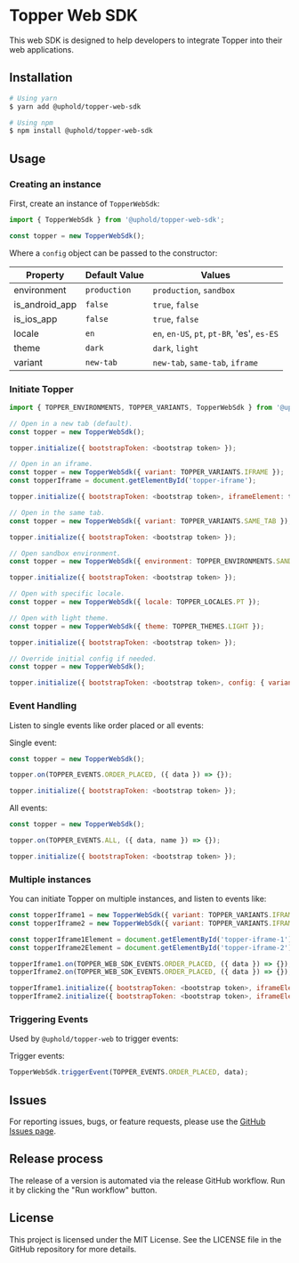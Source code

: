 # Topper Web SDK

This web SDK is designed to help developers to integrate Topper into their web applications.

## Installation

```bash
# Using yarn
$ yarn add @uphold/topper-web-sdk

# Using npm
$ npm install @uphold/topper-web-sdk
```

## Usage

### Creating an instance

First, create an instance of `TopperWebSdk`:

```javascript
import { TopperWebSdk } from '@uphold/topper-web-sdk';

const topper = new TopperWebSdk();
```

Where a `config` object can be passed to the constructor:

| Property       | Default Value | Values                                         |
| -------------- | ------------- | ---------------------------------------------- |
| environment    | `production`  | `production`, `sandbox`                        |
| is_android_app | `false`       | `true`, `false`                                |
| is_ios_app     | `false`       | `true`, `false`                                |
| locale         | `en`          | `en`, `en-US`, `pt`, `pt-BR`, 'es', `es-ES`    |
| theme          | `dark`        | `dark`, `light`                                |
| variant        | `new-tab`     | `new-tab`, `same-tab`, `iframe`                |

### Initiate Topper

```javascript
import { TOPPER_ENVIRONMENTS, TOPPER_VARIANTS, TopperWebSdk } from '@uphold/topper-web-sdk';

// Open in a new tab (default).
const topper = new TopperWebSdk();

topper.initialize({ bootstrapToken: <bootstrap token> });

// Open in an iframe.
const topper = new TopperWebSdk({ variant: TOPPER_VARIANTS.IFRAME });
const topperIframe = document.getElementById('topper-iframe');

topper.initialize({ bootstrapToken: <bootstrap token>, iframeElement: topperIframe });

// Open in the same tab.
const topper = new TopperWebSdk({ variant: TOPPER_VARIANTS.SAME_TAB });

topper.initialize({ bootstrapToken: <bootstrap token> });

// Open sandbox environment.
const topper = new TopperWebSdk({ environment: TOPPER_ENVIRONMENTS.SANDBOX });

topper.initialize({ bootstrapToken: <bootstrap token> });

// Open with specific locale.
const topper = new TopperWebSdk({ locale: TOPPER_LOCALES.PT });

// Open with light theme.
const topper = new TopperWebSdk({ theme: TOPPER_THEMES.LIGHT });

topper.initialize({ bootstrapToken: <bootstrap token> });

// Override initial config if needed.
const topper = new TopperWebSdk();

topper.initialize({ bootstrapToken: <bootstrap token>, config: { variant: TOPPER_VARIANTS.SAME_TAB } });
```

### Event Handling

Listen to single events like order placed or all events:

Single event:

```javascript
const topper = new TopperWebSdk();

topper.on(TOPPER_EVENTS.ORDER_PLACED, ({ data }) => {});

topper.initialize({ bootstrapToken: <bootstrap token> });
``` 

All events:

```javascript
const topper = new TopperWebSdk();

topper.on(TOPPER_EVENTS.ALL, ({ data, name }) => {});

topper.initialize({ bootstrapToken: <bootstrap token> });
``` 

### Multiple instances

You can initiate Topper on multiple instances, and listen to events like:

```javascript
const topperIframe1 = new TopperWebSdk({ variant: TOPPER_VARIANTS.IFRAME });
const topperIframe2 = new TopperWebSdk({ variant: TOPPER_VARIANTS.IFRAME });

const topperIframe1Element = document.getElementById('topper-iframe-1');
const topperIframe2Element = document.getElementById('topper-iframe-2');

topperIframe1.on(TOPPER_WEB_SDK_EVENTS.ORDER_PLACED, ({ data }) => {});
topperIframe2.on(TOPPER_WEB_SDK_EVENTS.ORDER_PLACED, ({ data }) => {});

topperIframe1.initialize({ bootstrapToken: <bootstrap token>, iframeElement: topperIframe1Element });
topperIframe2.initialize({ bootstrapToken: <bootstrap token>, iframeElement: topperIframe2Element });
```

### Triggering Events

Used by `@uphold/topper-web` to trigger events:

Trigger events:

```javascript
TopperWebSdk.triggerEvent(TOPPER_EVENTS.ORDER_PLACED, data);
```

## Issues

For reporting issues, bugs, or feature requests, please use the [GitHub Issues page](https://github.com/uphold/topper-web-sdk/issues).

## Release process

The release of a version is automated via the release GitHub workflow. Run it by clicking the "Run workflow" button.

## License

This project is licensed under the MIT License. See the LICENSE file in the GitHub repository for more details.
